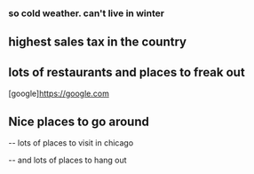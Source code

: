 

### so cold weather. can't live in winter

## highest sales tax in the country

## lots of restaurants and places to freak out

[google]https://google.com

## Nice places to go around

 -- lots of places to visit in chicago

 -- and lots of places to hang out
